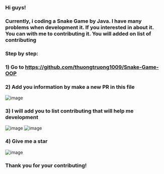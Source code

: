 ### Hi guys!
### Currently, i coding a Snake Game by Java. I have many problems when development it. If you interested in about it. You can with me to contributing it. You will added on list of contributing
### Step by step:
### 1) Go to https://github.com/thuongtruong1009/Snake-Game-OOP
### 2) Add you information by make a new PR in this file

![image](https://user-images.githubusercontent.com/71834167/134487473-02a97e78-dd3f-46d4-956b-be4f8fe2f5a7.png)
### 3) I will add you to list contributing that will help me development

![image](https://user-images.githubusercontent.com/71834167/134487736-29fe24c1-5a5c-4483-83be-38fe6b3096bc.png) ![image](https://user-images.githubusercontent.com/71834167/134488270-02a858bc-fc4a-4936-b623-6dd50d0d6750.png)

### 4) Give me a star

![image](https://user-images.githubusercontent.com/71834167/134487841-a8ce2f5b-7528-43af-8809-51245e8ec305.png)
### Thank you for your contributing!
